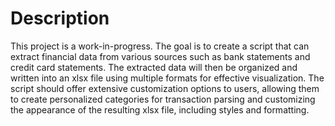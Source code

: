 # Description

This project is a work-in-progress. The goal is to create a script that can extract financial data from various sources such as bank statements and credit card statements. The extracted data will then be organized and written into an xlsx file using multiple formats for effective visualization. The script should offer extensive customization options to users, allowing them to create personalized categories for transaction parsing and customizing the appearance of the resulting xlsx file, including styles and formatting.
